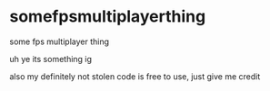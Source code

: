 # somefpsmultiplayerthing
some fps multiplayer thing

uh ye its something ig

also my definitely not stolen code is free to use, just give me credit
